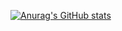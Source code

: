 [![Anurag's GitHub stats](https://github-readme-stats.vercel.app/api?username=ssshotaro44)](https://github.com/anuraghazra/github-readme-stats&count_private=true)

